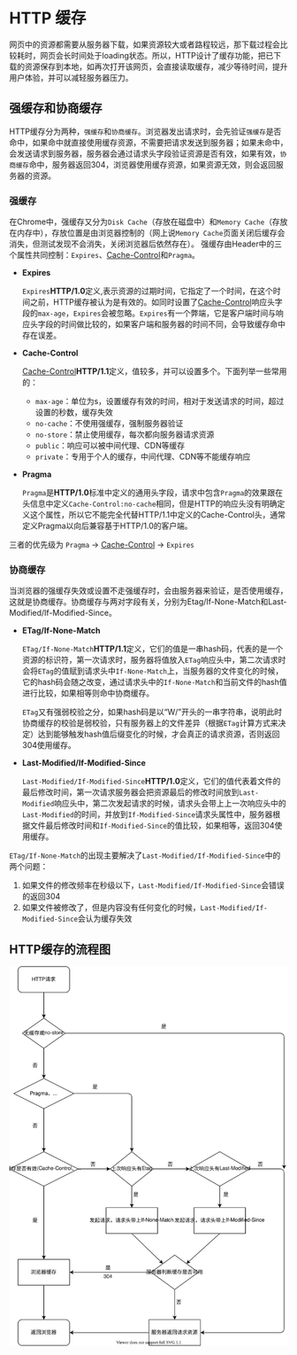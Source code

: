 # HTTP 缓存
网页中的资源都需要从服务器下载，如果资源较大或者路程较远，那下载过程会比较耗时，网页会长时间处于loading状态。所以，HTTP设计了缓存功能，把已下载的资源保存到本地，如再次打开该网页，会直接读取缓存，减少等待时间，提升用户体验，并可以减轻服务器压力。

## 强缓存和协商缓存
HTTP缓存分为两种，`强缓存`和`协商缓存`。浏览器发出请求时，会先验证`强缓存`是否命中，如果命中就直接使用缓存资源，不需要把请求发送到服务器；如果未命中，会发送请求到服务器，服务器会通过请求头字段验证资源是否有效，如果有效，`协商缓存`命中，服务器返回304，浏览器使用缓存资源，如果资源无效，则会返回服务器的资源。

### 强缓存
在Chrome中，强缓存又分为`Disk Cache`（存放在磁盘中）和`Memory Cache`（存放在内存中），存放位置是由浏览器控制的（网上说`Memory Cache`页面关闭后缓存会消失，但测试发现不会消失，关闭浏览器后依然存在）。
强缓存由Header中的三个属性共同控制：`Expires`、[Cache-Control](./headers.md#cache-control)和`Pragma`。

- **Expires**

  `Expires`**HTTP/1.0**定义,表示资源的过期时间，它指定了一个时间，在这个时间之前，HTTP缓存被认为是有效的。如同时设置了[Cache-Control](./headers.md#cache-control)响应头字段的`max-age`，`Expires`会被忽略。`Expires`有一个弊端，它是客户端时间与响应头字段的时间做比较的，如果客户端和服务器的时间不同，会导致缓存命中存在误差。

- **Cache-Control**
  
  [Cache-Control](./headers.md#cache-control)**HTTP/1.1**定义，值较多，并可以设置多个。下面列举一些常用的：
    - `max-age`：单位为s，设置缓存有效的时间，相对于发送请求的时间，超过设置的秒数，缓存失效
    - `no-cache`：不使用强缓存，强制服务器验证
    - `no-store`：禁止使用缓存，每次都向服务器请求资源
    - `public`：响应可以被中间代理、CDN等缓存
    - `private`：专用于个人的缓存，中间代理、CDN等不能缓存响应

- **Pragma**

  `Pragma`是**HTTP/1.0**标准中定义的通用头字段，请求中包含`Pragma`的效果跟在头信息中定义`Cache-Control:no-cache`相同，但是HTTP的响应头没有明确定义这个属性，所以它不能完全代替HTTP/1.1中定义的Cache-Control头，通常定义Pragma以向后兼容基于HTTP/1.0的客户端。

三者的优先级为 `Pragma` -> [Cache-Control](./headers.md#cache-control) -> `Expires`

### 协商缓存
当浏览器的强缓存失效或设置不走强缓存时，会由服务器来验证，是否使用缓存，这就是协商缓存。协商缓存与两对字段有关，分别为Etag/If-None-Match和Last-Modified/If-Modified-Since。

- **ETag/If-None-Match**
  
  `ETag/If-None-Match`**HTTP/1.1**定义，它们的值是一串hash码，代表的是一个资源的标识符，第一次请求时，服务器将值放入`ETag`响应头中，第二次请求时会将`ETag`的值赋到请求头中`If-None-Match`上，当服务器的文件变化的时候，它的hash码会随之改变，通过请求头中的`If-None-Match`和当前文件的hash值进行比较，如果相等则命中协商缓存。

  `ETag`又有强弱校验之分，如果hash码是以“W/”开头的一串字符串，说明此时协商缓存的校验是弱校验，只有服务器上的文件差异（根据`ETag`计算方式来决定）达到能够触发hash值后缀变化的时候，才会真正的请求资源，否则返回304使用缓存。

- **Last-Modified/If-Modified-Since**
  
  `Last-Modified/If-Modified-Since`**HTTP/1.0**定义，它们的值代表着文件的最后修改时间，第一次请求服务器会把资源最后的修改时间放到`Last-Modified`响应头中，第二次发起请求的时候，请求头会带上上一次响应头中的`Last-Modified`的时间，并放到`If-Modified-Since`请求头属性中，服务器根据文件最后修改时间和`If-Modified-Since`的值比较，如果相等，返回304使用缓存。

`ETag/If-None-Match`的出现主要解决了`Last-Modified/If-Modified-Since`中的两个问题：
1.  如果文件的修改频率在秒级以下，`Last-Modified/If-Modified-Since`会错误的返回304
2.  如果文件被修改了，但是内容没有任何变化的时候，`Last-Modified/If-Modified-Since`会认为缓存失效


## HTTP缓存的流程图
![HTTP Cache](/images/http/http-cache.svg)